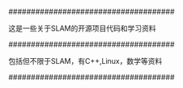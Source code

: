 #####################################

这是一些关于SLAM的开源项目代码和学习资料

#####################################

包括但不限于SLAM，有C++,Linux，数学等资料

#####################################
